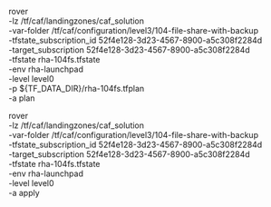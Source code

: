 rover \
  -lz /tf/caf/landingzones/caf_solution \
  -var-folder /tf/caf/configuration/level3/104-file-share-with-backup \
  -tfstate_subscription_id 52f4e128-3d23-4567-8900-a5c308f2284d \
  -target_subscription 52f4e128-3d23-4567-8900-a5c308f2284d \
  -tfstate rha-104fs.tfstate \
  -env rha-launchpad \
  -level level0 \
  -p ${TF_DATA_DIR}/rha-104fs.tfplan \
  -a plan


rover \
  -lz /tf/caf/landingzones/caf_solution \
  -var-folder /tf/caf/configuration/level3/104-file-share-with-backup \
  -tfstate_subscription_id 52f4e128-3d23-4567-8900-a5c308f2284d \
  -target_subscription 52f4e128-3d23-4567-8900-a5c308f2284d \
  -tfstate rha-104fs.tfstate \
  -env rha-launchpad \
  -level level0 \
  -a apply